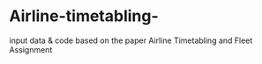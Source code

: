 # Airline-timetabling-
input data &amp; code based on the paper  Airline Timetabling and Fleet Assignment 
